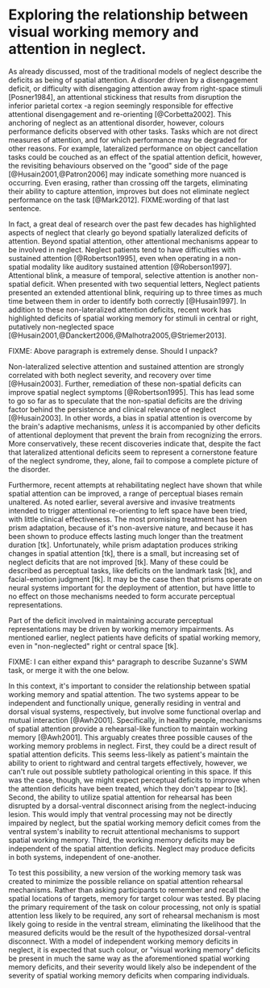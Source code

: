 # Exploring the relationship between visual working memory and attention in neglect.

As already discussed, most of the traditional models of neglect describe
the deficits as being of spatial attention. A disorder driven by a
disengagement deficit, or difficulty with disengaging attention away
from right-space stimuli [Posner1984], an attentional stickiness that
results from disruption the inferior parietal cortex -a region seemingly
responsible for effective attentional disengagement and re-orienting
[@Corbetta2002].  This anchoring of neglect as an attentional disorder,
however, colours performance deficits observed with other tasks. Tasks
which are not direct measures of attention, and for which performance
may be degraded for other reasons.  For example, lateralized performance
on object cancellation tasks could be couched as an effect of the
spatial attention deficit, however, the revisiting behaviours observed
on the "good" side of the page [@Husain2001,@Patron2006] may indicate
something more nuanced is occurring. Even erasing, rather than crossing
off the targets, eliminating their ability to capture attention,
improves but does not eliminate neglect performance on the task
[@Mark2012].  FIXME:wording of that last sentence.

In fact, a great deal of research over the past few decades has
highlighted aspects of neglect that clearly go beyond spatially
lateralized deficits of attention. Beyond spatial attention, other
attentional mechanisms appear to be involved in neglect. Neglect
patients tend to have difficulties with sustained attention
[@Robertson1995], even when operating in a non-spatial modality like
auditory sustained attention [@Roberson1997].  Attentional blink, a
measure of temporal, selective attention is another non-spatial deficit.
When presented with two sequential letters, Neglect patients presented
an extended attentional blink, requiring up to three times as much time
between them in order to identify both correctly [@Husain1997].  In
addition to these non-lateralized attention deficits, recent work has
highlighted deficits of spatial working memory for stimuli in central or
right, putatively non-neglected space
[@Husain2001,@Danckert2006,@Malhotra2005,@Striemer2013].

FIXME: Above paragraph is extremely dense. Should I unpack?

Non-lateralized selective attention and sustained attention are strongly
correlated with both neglect severity, and recovery over time
[@Husain2003]. Further, remediation of these non-spatial deficits can
improve spatial neglect symptoms [@Robertson1995].  This has lead some
to go so far as to speculate that the non-spatial deficits are the
driving factor behind the persistence and clinical relevance of neglect
[@Husain2003]. In other words, a bias in spatial attention is overcome
by the brain's adaptive mechanisms, *unless* it is accompanied by other
deficits of attentional deployment that prevent the brain from
recognizing the errors. More conservatively, these recent discoveries
indicate that, despite the fact that lateralized attentional deficits
seem to represent a cornerstone feature of the neglect syndrome, they,
alone, fail to compose a complete picture of the disorder.



Furthermore, recent attempts at rehabilitating neglect have shown that
while spatial attention can be improved, a range of perceptual biases
remain unaltered. As noted earlier, several aversive and invasive
treatments intended to trigger attentional re-orienting to left space
have been tried, with little clinical effectiveness. The most promising
treatment has been prism adaptation, because of it's non-aversive
nature, and because it has been shown to produce effects lasting much
longer than the treatment duration [tk]. Unfortunately, while prism
adaptation produces striking changes in spatial attention [tk], there is
a small, but increasing set of neglect deficits that are not improved
[tk]. Many of these could be described as perceptual tasks, like
deficits on the landmark task [tk], and facial-emotion judgment [tk].
It may be the case then that prisms operate on neural systems important
for the deployment of attention, but have little to no effect on those
mechanisms needed to form accurate perceptual representations.

Part of the deficit involved in maintaining accurate perceptual
representations may be driven by working memory impairments.  As
mentioned earlier, neglect patients have deficits of spatial working
memory, even in "non-neglected" right or central space [tk]. 

FIXME: I can either expand this^ paragraph to describe Suzanne's SWM
task, or merge it with the one below.

In this context, it's important to consider the relationship between
spatial working memory and spatial attention. The two systems appear to
be independent and functionally unique, generally residing in ventral
and dorsal visual systems, respectively, but involve some functional
overlap and mutual interaction [@Awh2001].  Specifically, in healthy
people, mechanisms of spatial attention provide a rehearsal-like function
to maintain working memory [@Awh2001]. This arguably creates three
possible causes of the working memory problems in neglect. First, they
could be a direct result of spatial attention deficits. This seems
less-likely as patient's maintain the ability to orient to rightward and
central targets effectively, however, we can't rule out possible
subtlety pathological orienting in this space. If this was the case,
though, we might expect perceptual deficits to improve when the
attention deficits have been treated, which they don't appear to [tk].
Second, the ability to utilize spatial attention for rehearsal has been
disrupted by a dorsal-ventral disconnect arising from the
neglect-inducing lesion. This would imply that ventral processing may
not be directly impaired by neglect, but the spatial working memory
deficit comes from the ventral system's inability to recruit attentional
mechanisms to support spatial working memory. Third, the working memory
deficits may be independent of the spatial attention deficits. Neglect
may produce deficits in both systems, independent of one-another. 


To test this possibility, a new version of the working memory task was
created to minimize the possible reliance on spatial attention rehearsal
mechanisms. Rather than asking participants to remember and recall the
spatial locations of targets, memory for target colour was tested. By
placing the primary requirement of the task on colour processing, not
only is spatial attention less likely to be required, any  sort of
rehearsal mechanism is most likely going to reside in the ventral stream,
eliminating the likelihood that the measured deficits would be the
result of the hypothesized dorsal-ventral disconnect. With a model of
independent working memory deficits in neglect, it is expected that such
colour, or "visual working memory" deficits be present in much the same
way as the aforementioned spatial working memory deficits, and their
severity would likely also be independent of the severity of spatial
working memory deficits when comparing individuals. 


